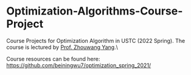 # Optimization-Algorithms-Course-Project
Course Projects for Optimization Algorithm in USTC (2022 Spring). The course is lectured by <a href="http://staff.ustc.edu.cn/~yangzw/">Prof. Zhouwang Yang</a>.\

Course resources can be found here: https://github.com/beiningwu7/optimization_spring_2021/
